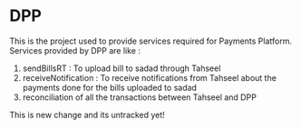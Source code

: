 # DPP
This is the project used to provide services required for Payments Platform.
Services provided by DPP are like :
  1. sendBillsRT : To upload bill to sadad through Tahseel
  2. receiveNotification : To receive notifications from Tahseel about the payments done for the bills uploaded to sadad
  3. reconciliation of all the transactions between Tahseel and DPP

This is new change and its untracked yet!